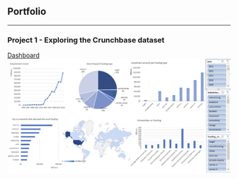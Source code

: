 ## Portfolio

---

### Project 1 - Exploring the Crunchbase dataset

[Dashboard](/sample_page)
<img src="images/Dashboard2.png?raw=true"/>






